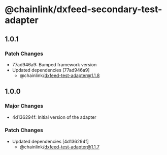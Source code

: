 # @chainlink/dxfeed-secondary-test-adapter

## 1.0.1

### Patch Changes

- 77ad946a9: Bumped framework version
- Updated dependencies [77ad946a9]
  - @chainlink/dxfeed-test-adapter@1.1.8

## 1.0.0

### Major Changes

- 4d136294f: Initial version of the adapter

### Patch Changes

- Updated dependencies [4d136294f]
  - @chainlink/dxfeed-test-adapter@1.1.7
